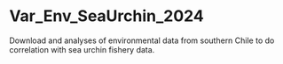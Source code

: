 # Var_Env_SeaUrchin_2024
Download and analyses of environmental data from southern Chile to do correlation with sea urchin fishery data.
